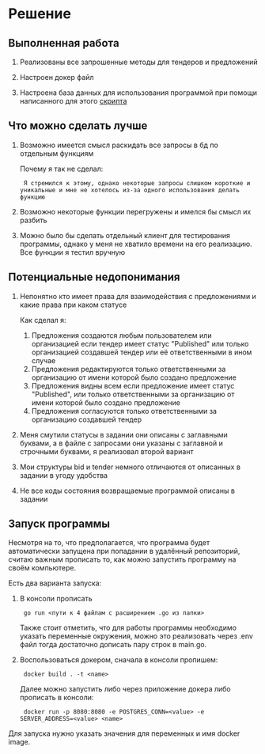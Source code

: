 # Решение

## Выполненная работа

1. Реализованы все запрошенные методы для тендеров и предложений

2. Настроен докер файл

3. Настроена база данных для использования программой при помощи написанного для этого [скрипта](tender_bid_tables.sql)

## Что можно сделать лучше

1. Возможно имеется смысл раскидать все запросы в бд по отдельным функциям 

    Почему я так не сделал: 

        Я стремился к этому, однако некоторые запросы слишком короткие и уникальные и мне не хотелось из-за одного использования делать функцию

2. Возможно некоторые функции перегружены и имелся бы смысл их разбить

3. Можно было бы сделать отдельный клиент для тестирования программы, однако у меня не хватило времени на его реализацию. Все функции я тестил вручную

## Потенциальные недопонимания

1. Непонятно кто имеет права для взаимодействия с предложениями и какие права при каком статусе

    Как сделал я:
        
    1. Предложения создаются любым пользователем или организацией если тендер имеет статус "Published" или только организацией создавшей тендер или её ответственными в ином случае
    2. Предложения редактируются только ответственными за организацию от имени которой было создано предложение
    3. Предложения видны всем если предложение имеет статус "Published", или только ответственными за организацию от имени которой было создано предложение
    4. Предложения согласуются только ответственными за организацию создавшей тендер

2. Меня смутили статусы в задании они описаны с заглавными буквами, а в файле с запросами они указаны с заглавной и строчными буквами, я реализовал второй вариант

3. Мои структуры bid и tender немного отличаются от описанных в задании в угоду удобства

4. Не все коды состояния возвращаемые программой описаны в задании

## Запуск программы

Несмотря на то, что предполагается, что программа будет автоматически запущена при попадании в удалённый репозиторий, считаю важным прописать то, как можно запустить программу на своём компьютере.

Есть два варианта запуска:

1. В консоли прописать 
        
        go run <пути к 4 файлам с расширением .go из папки>

    Также стоит отметить, что для работы программы необходимо указать переменные окружения, можно это реализовать через .env файл тогда достаточно дописать пару строк в main.go.

2. Воспользоваться докером, сначала в консоли пропишем:

        docker build . -t <name>

    Далее можно запустить либо через приложение докера либо прописать в консоли:

        docker run -p 8080:8080 -e POSTGRES_CONN=<value> -e SERVER_ADDRESS=<value> <name>

Для запуска нужно указать значения для переменных и имя docker image.